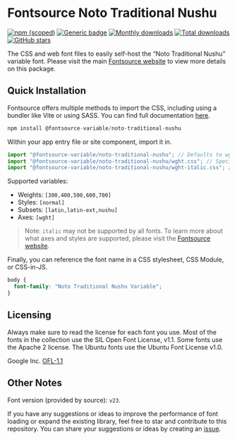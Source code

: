 # Fontsource Noto Traditional Nushu

[![npm (scoped)](https://img.shields.io/npm/v/@fontsource-variable/noto-traditional-nushu?color=brightgreen)](https://www.npmjs.com/package/@fontsource-variable/noto-traditional-nushu) [![Generic badge](https://img.shields.io/badge/fontsource-passing-brightgreen)](https://github.com/fontsource/fontsource) [![Monthly downloads](https://badgen.net/npm/dm/@fontsource-variable/noto-traditional-nushu)](https://github.com/fontsource/fontsource) [![Total downloads](https://badgen.net/npm/dt/@fontsource-variable/noto-traditional-nushu)](https://github.com/fontsource/fontsource) [![GitHub stars](https://img.shields.io/github/stars/fontsource/fontsource.svg?style=social&label=Star)](https://github.com/fontsource/fontsource/stargazers)

The CSS and web font files to easily self-host the “Noto Traditional Nushu” variable font. Please visit the main [Fontsource website](https://fontsource.org/fonts/noto-traditional-nushu) to view more details on this package.

## Quick Installation

Fontsource offers multiple methods to import the CSS, including using a bundler like Vite or using SASS. You can find full documentation [here](https://fontsource.org/docs/getting-started/introduction).

```javascript
npm install @fontsource-variable/noto-traditional-nushu
```

Within your app entry file or site component, import it in.

```javascript
import "@fontsource-variable/noto-traditional-nushu"; // Defaults to wght axis
import "@fontsource-variable/noto-traditional-nushu/wght.css"; // Specify axis
import "@fontsource-variable/noto-traditional-nushu/wght-italic.css"; // Specify axis and style
```

Supported variables:
- Weights: `[300,400,500,600,700]`
- Styles: `[normal]`
- Subsets: `[latin,latin-ext,nushu]`
- Axes: `[wght]`

> Note: `italic` may not be supported by all fonts. To learn more about what axes and styles are supported, please visit the [Fontsource website](https://fontsource.org/fonts/noto-traditional-nushu).

Finally, you can reference the font name in a CSS stylesheet, CSS Module, or CSS-in-JS.

```css
body {
  font-family: "Noto Traditional Nushu Variable";
}
```

## Licensing
Always make sure to read the license for each font you use. Most of the fonts in the collection use the SIL Open Font License, v1.1. Some fonts use the Apache 2 license. The Ubuntu fonts use the Ubuntu Font License v1.0.

Google Inc.
[OFL-1.1](http://scripts.sil.org/OFL)

## Other Notes
Font version (provided by source): `v23`.

If you have any suggestions or ideas to improve the performance of font loading or expand the existing library, feel free to star and contribute to this repository. You can share your suggestions or ideas by creating an [issue](https://github.com/fontsource/fontsource/issues).